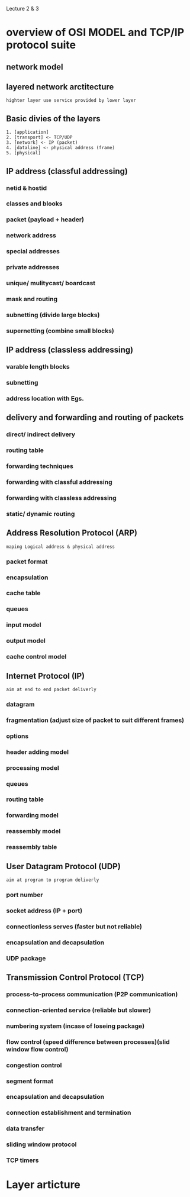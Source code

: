 Lecture 2 & 3

# overview of OSI MODEL and TCP/IP protocol suite

## network model

## layered network arctitecture
	highter layer use service provided by lower layer

## Basic divies of the layers
	
	1. [application]
	2. [transport] <- TCP/UDP
	3. [network] <- IP (packet)
	4. [dataline] <- physical address (frame)
	5. [physical]

## IP address (classful addressing)
### netid & hostid
### classes and blooks
### packet (payload + header)
### network address
### special addresses
### private addresses
### unique/ mulitycast/ boardcast
### mask and routing
### subnetting (divide large blocks)
### supernetting (combine small blocks)

## IP address (classless addressing)
### varable length blocks
### subnetting
### address location with Egs.

## delivery and forwarding and routing of packets
### direct/ indirect delivery
### routing table
### forwarding techniques
### forwarding with classful addressing
### forwarding with classless addressing
### static/ dynamic routing

## Address Resolution Protocol (ARP)
	maping Logical address & physical address
### packet format
### encapsulation
### cache table
### queues
### input model
### output model
### cache control model

## Internet Protocol (IP)
	aim at end to end packet deliverly
### datagram
### fragmentation (adjust size of packet to suit different frames)
### options
### header adding model
### processing model
### queues
### routing table
### forwarding model
### reassembly model
### reassembly table

## User Datagram Protocol (UDP)
	aim at program to program deliverly
### port number
### socket address (IP + port)
### connectionless serves (faster but not reliable)
### encapsulation and decapsulation
### UDP package

## Transmission Control Protocol  (TCP)
### process-to-process communication (P2P communication)
### connection-oriented service (reliable but slower)
### numbering system (incase of loseing package)
### flow control (speed difference between processes)(slid window flow control)
### congestion control
### segment format
### encapsulation and decapsulation
### connection establishment and termination
### data transfer
### sliding window protocol
### TCP timers

# Layer articture





